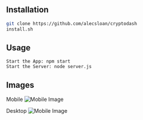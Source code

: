 
## Installation
``` sh
git clone https://github.com/alecsloan/cryptodash
install.sh
```

## Usage
```
Start the App: npm start
Start the Server: node server.js
```

## Images
Mobile
![Mobile Image](https://i.imgur.com/qwsyqS6.png)

Desktop
![Mobile Image](https://i.imgur.com/a1VRacD.png)

